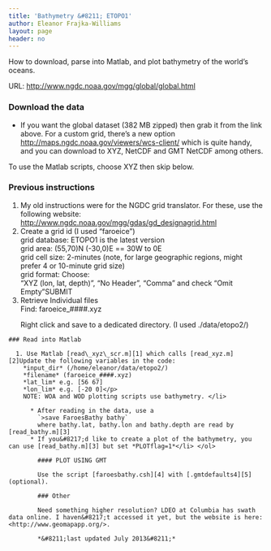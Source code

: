 ```yaml
---
title: 'Bathymetry &#8211; ETOPO1'
author: Eleanor Frajka-Williams
layout: page
header: no
---
```

How to download, parse into Matlab, and plot bathymetry of the world&#8217;s oceans.

URL: <http://www.ngdc.noaa.gov/mgg/global/global.html>

### Download the data

  * If you want the global dataset (382 MB zipped) then grab it from the link above. For a custom grid, there&#8217;s a new option <http://maps.ngdc.noaa.gov/viewers/wcs-client/> which is quite handy, and you can download to XYZ, NetCDF and GMT NetCDF among others.

To use the Matlab scripts, choose XYZ then skip below.

### Previous instructions

  1. My old instructions were for the NGDC grid translator. For these, use the following website: <http://www.ngdc.noaa.gov/mgg/gdas/gd_designagrid.html>
  2. Create a grid id (I used &#8220;faroeice&#8221;)  
    grid database: ETOPO1 is the latest version  
    grid area: (55,70)N (-30,0)E == 30W to 0E  
    grid cell size: 2-minutes (note, for large geographic regions, might prefer 4 or 10-minute grid size)  
    grid format: Choose:  
    &#8220;XYZ (lon, lat, depth)&#8221;, &#8220;No Header&#8221;, &#8220;Comma&#8221; and check &#8220;Omit Empty&#8221;SUBMIT
  3. Retrieve Individual files  
    Find: faroeice_####.xyz</p> 
    Right click and save to a dedicated directory. (I used ./data/etopo2/)</li> </ol> 
    
    ### Read into Matlab
    
      1. Use Matlab [read\_xyz\_scr.m][1] which calls [read_xyz.m][2]Update the following variables in the code:  
        *input_dir* (/home/eleanor/data/etopo2/)  
        *filename* (faroeice_####.xyz)  
        *lat_lim* e.g. [56 67]  
        *lon_lim* e.g. [-20 0]</p> 
        NOTE: WOA and WOD plotting scripts use bathymetry. </li> 
        
          * After reading in the data, use a  
            `>save FaroesBathy bathy`  
            where bathy.lat, bathy.lon and bathy.depth are read by [read_bathy.m][3]
          * If you&#8217;d like to create a plot of the bathymetry, you can use [read_bathy.m][3] but set *PLOTflag=1*</li> </ol> 
            
            #### PLOT USING GMT
            
            Use the script [faroesbathy.csh][4] with [.gmtdefaults4][5] (optional).
            
            ### Other
            
            Need something higher resolution? LDEO at Columbia has swath data online. I haven&#8217;t accessed it yet, but the website is here: <http://www.geomapapp.org/>.
            
            *&#8211;last updated July 2013&#8211;*

 [1]: http://www.personal.soton.ac.uk/eefw1u08/matlab/read_xyz_scr.m
 [2]: http://www.personal.soton.ac.uk/eefw1u08/matlab/read_xyz.m
 [3]: http://www.personal.soton.ac.uk/eefw1u08/matlab/read_bathy.m
 [4]: http://www.personal.soton.ac.uk/eefw1u08/GMT/faroesbathy.csh
 [5]: http://www.personal.soton.ac.uk/eefw1u08/GMT/.gmtdefaults4